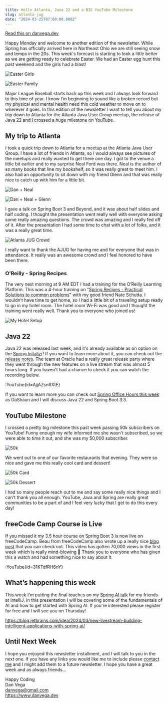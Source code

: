 ```yaml
---
title: Hello Atlanta, Java 22 and a BIG YouTube Milestone
slug: atlanta-jug
date: "2024-03-25T07:00:00.000Z"
---
```


[Read this on danvega.dev](https://www.danvega.dev/newsletter/atlanta-jug)

Happy Monday and welcome to another edition of the newsletter. While Spring has officially arrived here in Northeast Ohio we are still seeing snow and temps in the 20s. This week's forecast is starting to look a little better as we are getting ready to celebrate Easter. We had an Easter egg hunt this past weekend and the girls had a blast!

![Easter Girls](/images/newsletter/2024/03/25/easter_girls.JPG)

![Easter Family](/images/newsletter/2024/03/25/easter_family.JPG)


Major League Baseball starts back up this week and I always look forward to this time of year. I know I’m beginning to sound like a broken record but my physical and mental health need this cold weather to move on to wherever it goes. In this edition of the newsletter I want to tell you about my trip down to Atlanta for the Atlanta Java User Group meetup, the release of Java 22 and I crossed a huge milestone on YouTube.

## My trip to Atlanta

I took a quick trip down to Atlanta for a meetup at the Atlanta Java User Group. I have a lot of friends in Atlanta, so I would always see pictures of the meetups and really wanted to get there one day. I got to the venue a little bit earlier and to my surprise Neal Ford was there. Neal is the author of so many books that line my bookshelf, so it was really great to meet him. I also had an opportunity to sit down with my friend Glenn and that was really nice to catch up with him for a little bit.

![Dan + Neal](/images/newsletter/2024/03/25/dan_neal.jpeg)

![Dan + Neal + Glenn](/images/newsletter/2024/03/25/dan_neal_glenn.jpeg)

I gave a talk on Spring Boot 3 and Beyond, and it was about half slides and half coding. I thought the presentation went really well with everyone asking some really amazing questions. The crowd was amazing and I really fed off of it. After the presentation I had some time to chat with a lot of folks, and it was a really great time.

![Atlanta JUG Crowd](/images/newsletter/2024/03/25/atlanta_jug_crowd.jpeg)

I really want to thank the AJUG for having me and for everyone that was in attendance. It really was an awesome crowd and I feel honored to have been there.

### O’Reilly - Spring Recipes

The very next morning at 9 AM EDT I had a training for the O’Reilly Learning Platform. This was a 4-hour training on “[Spring Recipes - Practical Solutions to common problems](https://learning.oreilly.com/live-events/spring-recipes/0636920095810/)” with my good friend Nate Schutta. I wouldn’t have time to get home, so I had a little bit of a traveling setup ready to go in my hotel room. The hotel room Wi-Fi was good and I thought the training went really well. Thank you to everyone who joined us!

![My Hotel Setup](/images/newsletter/2024/03/25/hotel_presentation.jpeg)


## Java 22

Java 22 was released last week, and it's already available as on option on the [Spring Initalizr](https://start.spring.io)! If you want to learn more about it, you can check out the [release notes](https://jdk.java.net/22/release-notes). The team at Oracle had a really great release party where they went through the new features on a live stream that was almost 5 hours long. If you haven't had a chance to check it you can watch the recording below.  

:YouTube{id=AjjAZsnRXtE}

If you want to learn more you can check out [Spring Office Hours this week](https://www.youtube.com/watch?v=ew_wc-mNHfM) as DaShaun and I will discuss Java 22 and Spring Boot 3.3.


## YouTube Milestone

I crossed a pretty big milestone this past week passing 50k subscribers on YouTube! Funny enough my wife informed me she wasn't subscribed, so we were able to time it out, and she was my 50,000 subscriber. 

![50k](/images/newsletter/2024/03/25/50k.jpeg)

We went out to one of our favorite restaurants that evening. They were so nice and gave me this really cool card and dessert! 

![50k Card](/images/newsletter/2024/03/25/50k_card.JPG)

![50k Dessert](/images/newsletter/2024/03/25/50k_dessert.jpeg)

I had so many people reach out to me and say some really nice things and I can't thank you all enough. YouTube, Java and Spring are really great communities to be a part of and I feel very lucky that I get to do this every day!


## freeCode Camp Course is Live

If you missed it my 3.5 hour course on Spring Boot 3 is now live on freeCodeCamp. Beau from freeCodeCamp also wrote up a really nice [blog post](https://www.freecodecamp.org/news/learn-app-development-with-spring-boot-3/) that you can check out. This video has gotten 70,000 views in the first week which is really mind-blowing 🤯 Thank you to everyone who has given this a watch and had something nice to say about it.  

:YouTube{id=31KTdfRH6nY}

## What’s happening this week

This week I'm putting the final touches on my [Spring AI talk](https://blog.jetbrains.com/idea/2024/03/new-livestream-building-intelligent-applications-with-spring-ai/) for my friends at IntelliJ. In this presentation I will be covering some of the fundamentals of AI and how to get started with Spring AI. If you're interested please register for free and I will see you on Thursday! 

https://blog.jetbrains.com/idea/2024/03/new-livestream-building-intelligent-applications-with-spring-ai/

## Until Next Week

I hope you enjoyed this newsletter installment, and I will talk to you in the next one. If you have any links you would like me to include please [contact me](http://twitter.com/therealdanvega) and I might add them to a future newsletter. I hope you have a great week and as always friends...

Happy Coding  
Dan Vega  
danvega@gmail.com  
https://www.danvega.dev